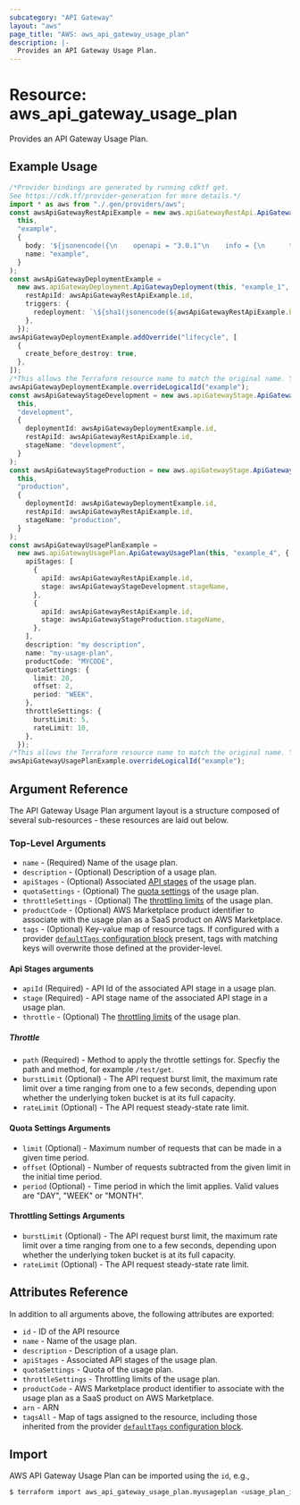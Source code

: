 ```yaml
---
subcategory: "API Gateway"
layout: "aws"
page_title: "AWS: aws_api_gateway_usage_plan"
description: |-
  Provides an API Gateway Usage Plan.
---
```


# Resource: aws\_api\_gateway\_usage\_plan

Provides an API Gateway Usage Plan.

## Example Usage

```typescript
/*Provider bindings are generated by running cdktf get.
See https://cdk.tf/provider-generation for more details.*/
import * as aws from "./.gen/providers/aws";
const awsApiGatewayRestApiExample = new aws.apiGatewayRestApi.ApiGatewayRestApi(
  this,
  "example",
  {
    body: '${jsonencode({\n    openapi = "3.0.1"\n    info = {\n      title   = "example"\n      version = "1.0"\n    }\n    paths = {\n      "/path1" = {\n        get = {\n          x-amazon-apigateway-integration = {\n            httpMethod           = "GET"\n            payloadFormatVersion = "1.0"\n            type                 = "HTTP_PROXY"\n            uri                  = "https://ip-ranges.amazonaws.com/ip-ranges.json"\n          }\n        }\n      }\n    }\n  })}',
    name: "example",
  }
);
const awsApiGatewayDeploymentExample =
  new aws.apiGatewayDeployment.ApiGatewayDeployment(this, "example_1", {
    restApiId: awsApiGatewayRestApiExample.id,
    triggers: {
      redeployment: `\${sha1(jsonencode(${awsApiGatewayRestApiExample.body}))}`,
    },
  });
awsApiGatewayDeploymentExample.addOverride("lifecycle", [
  {
    create_before_destroy: true,
  },
]);
/*This allows the Terraform resource name to match the original name. You can remove the call if you don't need them to match.*/
awsApiGatewayDeploymentExample.overrideLogicalId("example");
const awsApiGatewayStageDevelopment = new aws.apiGatewayStage.ApiGatewayStage(
  this,
  "development",
  {
    deploymentId: awsApiGatewayDeploymentExample.id,
    restApiId: awsApiGatewayRestApiExample.id,
    stageName: "development",
  }
);
const awsApiGatewayStageProduction = new aws.apiGatewayStage.ApiGatewayStage(
  this,
  "production",
  {
    deploymentId: awsApiGatewayDeploymentExample.id,
    restApiId: awsApiGatewayRestApiExample.id,
    stageName: "production",
  }
);
const awsApiGatewayUsagePlanExample =
  new aws.apiGatewayUsagePlan.ApiGatewayUsagePlan(this, "example_4", {
    apiStages: [
      {
        apiId: awsApiGatewayRestApiExample.id,
        stage: awsApiGatewayStageDevelopment.stageName,
      },
      {
        apiId: awsApiGatewayRestApiExample.id,
        stage: awsApiGatewayStageProduction.stageName,
      },
    ],
    description: "my description",
    name: "my-usage-plan",
    productCode: "MYCODE",
    quotaSettings: {
      limit: 20,
      offset: 2,
      period: "WEEK",
    },
    throttleSettings: {
      burstLimit: 5,
      rateLimit: 10,
    },
  });
/*This allows the Terraform resource name to match the original name. You can remove the call if you don't need them to match.*/
awsApiGatewayUsagePlanExample.overrideLogicalId("example");

```

## Argument Reference

The API Gateway Usage Plan argument layout is a structure composed of several sub-resources - these resources are laid out below.

### Top-Level Arguments

* `name` - (Required) Name of the usage plan.
* `description` - (Optional) Description of a usage plan.
* `apiStages` - (Optional) Associated [API stages](#api-stages-arguments) of the usage plan.
* `quotaSettings` - (Optional) The [quota settings](#quota-settings-arguments) of the usage plan.
* `throttleSettings` - (Optional) The [throttling limits](#throttling-settings-arguments) of the usage plan.
* `productCode` - (Optional) AWS Marketplace product identifier to associate with the usage plan as a SaaS product on AWS Marketplace.
* `tags` - (Optional) Key-value map of resource tags. If configured with a provider [`defaultTags` configuration block](https://registry.terraform.io/providers/hashicorp/aws/latest/docs#default_tags-configuration-block) present, tags with matching keys will overwrite those defined at the provider-level.

#### Api Stages arguments

* `apiId` (Required) - API Id of the associated API stage in a usage plan.
* `stage` (Required) - API stage name of the associated API stage in a usage plan.
* `throttle` - (Optional) The [throttling limits](#throttle) of the usage plan.

##### Throttle

* `path` (Required) - Method to apply the throttle settings for. Specfiy the path and method, for example `/test/get`.
* `burstLimit` (Optional) - The API request burst limit, the maximum rate limit over a time ranging from one to a few seconds, depending upon whether the underlying token bucket is at its full capacity.
* `rateLimit` (Optional) - The API request steady-state rate limit.

#### Quota Settings Arguments

* `limit` (Optional) - Maximum number of requests that can be made in a given time period.
* `offset` (Optional) - Number of requests subtracted from the given limit in the initial time period.
* `period` (Optional) - Time period in which the limit applies. Valid values are "DAY", "WEEK" or "MONTH".

#### Throttling Settings Arguments

* `burstLimit` (Optional) - The API request burst limit, the maximum rate limit over a time ranging from one to a few seconds, depending upon whether the underlying token bucket is at its full capacity.
* `rateLimit` (Optional) - The API request steady-state rate limit.

## Attributes Reference

In addition to all arguments above, the following attributes are exported:

* `id` - ID of the API resource
* `name` - Name of the usage plan.
* `description` - Description of a usage plan.
* `apiStages` - Associated API stages of the usage plan.
* `quotaSettings` - Quota of the usage plan.
* `throttleSettings` - Throttling limits of the usage plan.
* `productCode` - AWS Marketplace product identifier to associate with the usage plan as a SaaS product on AWS Marketplace.
* `arn` - ARN
* `tagsAll` - Map of tags assigned to the resource, including those inherited from the provider [`defaultTags` configuration block](https://registry.terraform.io/providers/hashicorp/aws/latest/docs#default_tags-configuration-block).

## Import

AWS API Gateway Usage Plan can be imported using the `id`, e.g.,

```sh
$ terraform import aws_api_gateway_usage_plan.myusageplan <usage_plan_id>
```
